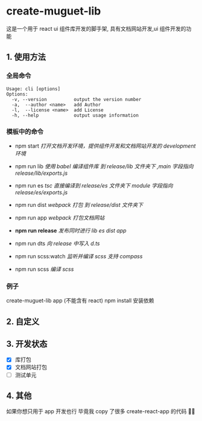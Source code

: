 # create-muguet-lib



这是一个用于 react ui 组件库开发的脚手架, 具有文档网站开发,ui 组件开发的功能

## 1. 使用方法

### 全局命令

```shell
Usage: cli [options]
Options:
  -v, --version          output the version number
  -a,  --author <name>   add Author
  -l,  --license <name>  add License
  -h, --help             output usage information
```

### 模板中的命令

- npm start _打开文档开发环境，提供组件开发和文档网站开发的 development 环境_

- npm run lib _使用 babel 编译组件库 到 release/lib 文件夹下 ,main 字段指向 release/lib/exports.js_

- npm run es _tsc 直接编译到 release/es 文件夹下 module 字段指向 release/es/exports.js_

- npm run dist _webpack 打包 到 release/dist 文件夹下_

- npm run app _webpack 打包文档网站_

- **npm run release** _发布同时进行 lib es dist app_

- npm run dts _向 release 中写入 d.ts_

- npm run scss:watch _监听并编译 scss 支持 compass_

- npm run scss _编译 scss_

### 例子

create-muguet-lib app (不能含有 react)
npm install 安装依赖

## 2. 自定义

## 3. 开发状态

- [x] 库打包
- [x] 文档网站打包
- [ ] 测试单元

## 4. 其他

如果你想只用于 app 开发也行 毕竟我 copy 了很多 create-react-app 的代码 🤭🤭

